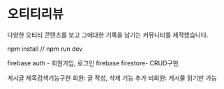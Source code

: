 # 오티티리뷰

다양한 오티티 콘텐츠를 보고 그에대한 기록을 남기는 커뮤니티를 제작했습니다. 

npm install 
//
npm run dev

firebase auth - 회원가입, 로그인
firebase firestore- CRUD구현

게시글 제목검색기능구현
회원: 글 작성, 삭제 기능 추가
비회원: 게시물 읽기만 가능
